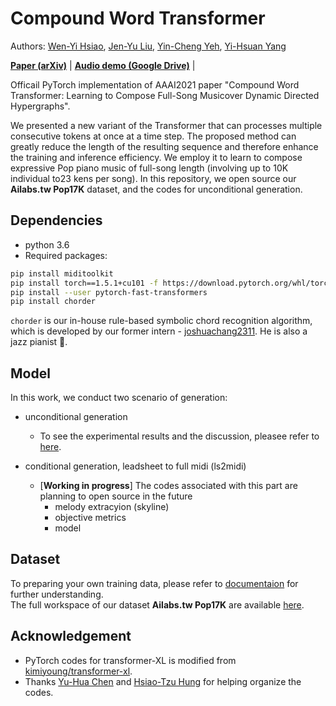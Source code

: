 # Compound Word Transformer


Authors: [Wen-Yi Hsiao](), [Jen-Yu Liu](), [Yin-Cheng Yeh](), [Yi-Hsuan Yang]()

[**Paper (arXiv)**]() | [**Audio demo (Google Drive)**]() |

Officail PyTorch implementation of AAAI2021 paper "Compound Word Transformer: Learning to Compose Full-Song Musicover Dynamic Directed Hypergraphs".

We presented a new variant of the Transformer that can processes multiple consecutive tokens at once at a time step. The proposed method can greatly reduce the length of the resulting sequence and therefore enhance the training and inference efficiency. We employ it to learn to compose expressive Pop piano music of full-song length (involving up to 10K individual to23 kens per song). In this repository, we open source our **Ailabs.tw Pop17K** dataset, and the codes for unconditional generation.


## Dependencies

* python 3.6
* Required packages:
```bash
pip install miditoolkit
pip install torch==1.5.1+cu101 -f https://download.pytorch.org/whl/torch_stable.html
pip install --user pytorch-fast-transformers
pip install chorder
```

``chorder`` is our in-house rule-based symbolic chord recognition algorithm, which is developed by our former intern - [joshuachang2311](https://github.com/joshuachang2311/chorder). He is also a jazz pianist :musical_keyboard:. 


## Model
In this work, we conduct two scenario of generation:
* unconditional generation
    * To see the experimental results and the discussion, pleasee refer to [here](https://github.com/YatingMusic/compound-word-transformer/blob/main/workspace/uncond/Experiments.md). 

* conditional generation, leadsheet to full midi (ls2midi)
    * [**Working in progress**] The codes associated with this part are planning to open source in the future
        * melody extracyion (skyline) 
        * objective metrics
        * model

## Dataset
To preparing your own training data, please refer to [documentaion]() for further understanding.  
The full workspace of our dataset **Ailabs.tw Pop17K** are available [here](https://drive.google.com/drive/folders/1DY54sxeCcQfVXdGXps5lHwtRe7D_kBRV?usp=sharing).


## Acknowledgement
- PyTorch codes for transformer-XL is modified from [kimiyoung/transformer-xl](https://github.com/kimiyoung/transformer-xl).
- Thanks [Yu-Hua Chen](https://github.com/ss12f32v) and [Hsiao-Tzu Hung](https://github.com/annahung31) for helping organize the codes.

